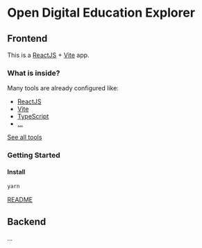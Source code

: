 # Open Digital Education Explorer

## Frontend

This is a [ReactJS](https://reactjs.org) + [Vite](https://vitejs.dev) app.

### What is inside?

Many tools are already configured like:

- [ReactJS](https://reactjs.org)
- [Vite](https://vitejs.dev)
- [TypeScript](https://www.typescriptlang.org)
- [...](./TOOLS.md)

[See all tools](./TOOLS.md)

### Getting Started

#### Install

```bash
yarn
```

[README](./frontend/README.md)

## Backend

...